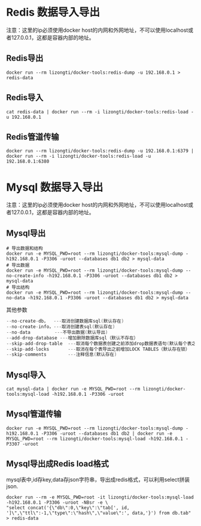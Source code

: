 # Redis 数据导入导出
注意：这里的ip必须使用docker host的内网和外网地址，不可以使用localhost或者127.0.0.1，这都是容器内部的地址。
## Redis导出
```shell
docker run --rm lizongti/docker-tools:redis-dump -u 192.168.0.1 > redis-data
```

## Redis导入
```shell
cat redis-data | docker run --rm -i lizongti/docker-tools:redis-load -u 192.168.0.1
```

## Redis管道传输
```shell
docker run --rm lizongti/docker-tools:redis-dump -u 192.168.0.1:6379 | docker run --rm -i lizongti/docker-tools:redis-load -u 192.168.0.1:6380
```

# Mysql 数据导入导出
注意：这里的ip必须使用docker host的内网和外网地址，不可以使用localhost或者127.0.0.1，这都是容器内部的地址。
## Mysql导出
```shell
# 导出数据和结构
docker run -e MYSQL_PWD=root --rm lizongti/docker-tools:mysql-dump -h192.168.0.1 -P3306 -uroot --databases db1 db2 > mysql-data
# 导出数据
docker run -e MYSQL_PWD=root --rm lizongti/docker-tools:mysql-dump --no-create-info -h192.168.0.1 -P3306 -uroot --databases db1 db2 > mysql-data
# 导出结构
docker run -e MYSQL_PWD=root --rm lizongti/docker-tools:mysql-dump --no-data -h192.168.0.1 -P3306 -uroot --databases db1 db2 > mysql-data
```
其他参数
```c
--no-create-db，  ---取消创建数据库sql(默认存在)
--no-create-info，---取消创建表sql(默认存在)
--no-data         ---不导出数据(默认导出)
--add-drop-database ---增加删除数据库sql（默认不存在）
--skip-add-drop-table  ---取消每个数据表创建之前添加drop数据表语句(默认每个表之前存在drop语句)
--skip-add-locks       ---取消在每个表导出之前增加LOCK TABLES（默认存在锁）
--skip-comments        ---注释信息(默认存在)
```
## Mysql导入
```shell
cat mysql-data | docker run -e MYSQL_PWD=root --rm lizongti/docker-tools:mysql-load -h192.168.0.1 -P3306 -uroot 
```

## Mysql管道传输
```shell
docker run -e MYSQL_PWD=root --rm lizongti/docker-tools:mysql-dump -h192.168.0.1 -P3306 -uroot --databases db1 db2 | docker run -e MYSQL_PWD=root --rm lizongti/docker-tools:mysql-load -h192.168.0.1 -P3307 -uroot 
```

## Mysql导出成Redis load格式
mysql表中,id存key,data存json字符串，导出成redis格式，可以利用select拼装json.
```shell
docker run --rm -e MYSQL_PWD=root -it lizongti/docker-tools:mysql-load -h192.168.0.1 -P3306 -uroot -NBsr -e \
"select concat('{\"db\":0,\"key\":\"tab[', id, ']\",\"ttl\":-1,\"type\":\"hash\",\"value\":', data,'}') from db.tab" > redis-data
```

